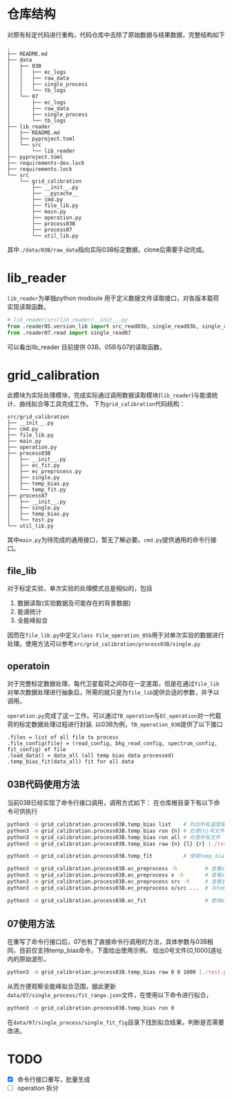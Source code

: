 # 仓库结构

对原有标定代码进行重构，代码仓库中去除了原始数据与结果数据，完整结构如下
```
.
├── README.md
├── data
│   ├── 03B
│   │   ├── ec_logs
│   │   ├── raw_data
│   │   ├── single_process
│   │   └── tb_logs
│   └── 07
│       ├── ec_logs
│       ├── raw_data
│       ├── single_process
│       └── tb_logs
├── lib_reader
│   ├── README.md
│   ├── pyproject.toml
│   └── src
│       └── lib_reader
├── pyproject.toml
├── requirements-dev.lock
├── requirements.lock
└── src
    └── grid_calibration
        ├── __init__.py
        ├── __pycache__
        ├── cmd.py
        ├── file_lib.py
        ├── main.py
        ├── operation.py
        ├── process03B
        ├── process07
        └── util_lib.py
```
其中`./data/03B/raw_data`指向实际03B标定数据，clone后需要手动完成。

# lib_reader

`lib_reader`为单独python modoule 用于定义数据文件读取接口，对各版本载荷实现读取函数。
```python
# lib_reader/src/lib_reader/__init__.py
from .reader05.version_lib import src_read03b, single_read03b, single_read05b_normal, single_read05b_xray
from .reader07.read import single_read07
```
可以看出lib_reader 目前提供 03B、05B与07的读取函数。

# grid_calibration

此模块为实际处理模块，完成实际通过调用数据读取模块(`lib_reader`)与能谱统计、曲线拟合等工具完成工作。
下为`grid_calibration`代码结构：
```
src/grid_calibration
├── __init__.py
├── cmd.py
├── file_lib.py
├── main.py
├── operation.py
├── process03B
│   ├── __init__.py
│   ├── ec_fit.py
│   ├── ec_preprocess.py
│   ├── single.py
│   ├── temp_bias.py
│   └── temp_fit.py
├── process07
│   ├── __init__.py
│   ├── single.py
│   ├── temp_bias.py
│   └── test.py
└── util_lib.py
```
其中`main.py`为待完成的通用接口，暂无了解必要。`cmd.py`提供通用的命令行接口。

## file_lib

对于标定实验，单次实验的处理模式总是相似的，包括
1. 数据读取(实验数据及可能存在的背景数据)
2. 能谱统计
3. 全能峰拟合

因而在`file_lib.py`中定义`class File_operation_05b`用于对单次实验的数据进行处理。使用方法可以参考`src/grid_calibration/process03B/single.py`

## operatoin

对于完整标定数据处理，每代卫星载荷之间存在一定差距，但是在通过`file_lib`对单次数据处理进行抽象后，所需的就只是为`file_lib`提供合适的参数，并予以调用。

`operation.py`完成了这一工作。可以通过`TB_operation`与`EC_operation`对一代载荷的标定数据处理过程进行封装.
以03B为例，`TB_operation_03B`提供了以下接口
```
.files = list of all file to process
.file_config(file) = (read_config, bkg_read_config, spectrum_config, fit_config) of file
.load_data() = data_all (all temp bias data processed)
.temp_bias_fit(data_all) fit for all data
```

## 03B代码使用方法

当前03B已经实现了命令行接口调用，调用方式如下：
在仓库根目录下有以下命令可供执行
```bash
python3 -m grid_calibration.process03B.temp_bias list    # 列出所有温度偏压实验数据文件
python3 -m grid_calibration.process03B.temp_bias run {n} # 处理{n}号文件
python3 -m grid_calibration.process03B.temp_bias run all # 处理所有文件
python3 -m grid_calibration.process03B.temp_bias raw {n} {l} {r} [./test.png] # 绘出{n}号文件的在[l,r]之间的原始能谱；并保存为./test.png，不提供此参数则为直接显示

python3 -m grid_calibration.process03B.temp_fit          # 使用temp_bias处理结果完成温度偏压实验处理
```

```bash
python3 -m grid_calibration.process03B.ec_preprocess -h         # 查看ec_preprocess帮助
python3 -m grid_calibration.process03B.ec_preprocess x -h       # 查看x光机实验数据处理帮助
python3 -m grid_calibration.process03B.ec_preprocess src -h     # 查看放射源实验数据处理帮助
python3 -m grid_calibration.process03B.ec_preprocess x/src ...  # 与temp_bias有同样参数

python3 -m grid_calibration.process03B.ec_fit                   # 使用ec_preprocess 结果完成能量响应
```
## 07使用方法
在重写了命令行接口后，07也有了直接命令行调用的方法，具体参数与03B相同，目前仅支持temp_bias命令，下面给出使用示例。
绘出0号文件[0,1000]道址内的原始波形，
```bash
python3 -m grid_calibration.process03B.temp_bias raw 0 0 1000 [./test.png]
```
从而方便观察全能峰拟合范围，据此更新`data/07/single_process/fit_range.json`文件，在使用以下命令进行拟合，
```bash
python3 -m grid_calibration.process03B.temp_bias run 0
```
在`data/07/single_process/single_fit_fig`目录下找到拟合结果，判断是否需要改进。
# TODO
- [x] 命令行接口重写，批量生成
- [ ] operation 拆分
